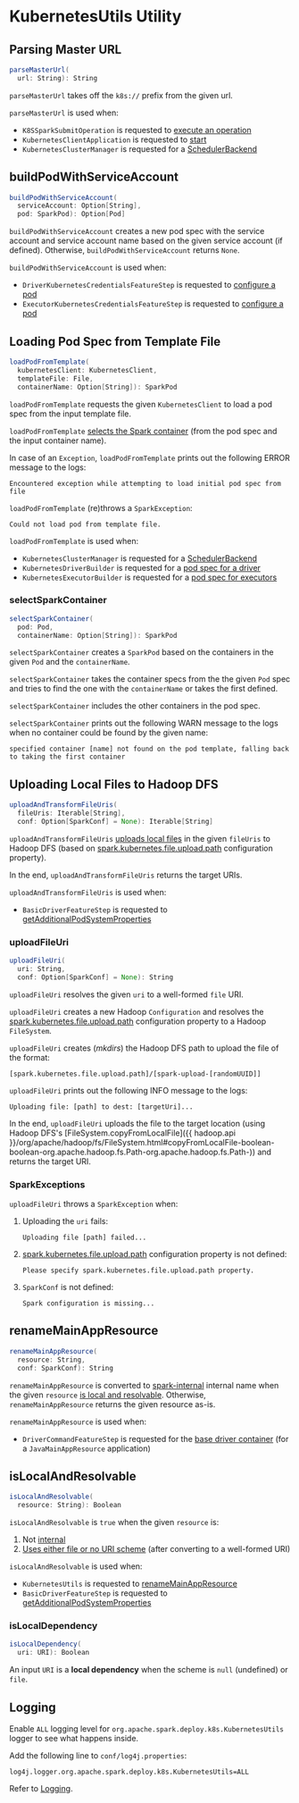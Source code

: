 # KubernetesUtils Utility

## <span id="parseMasterUrl"> Parsing Master URL

```scala
parseMasterUrl(
  url: String): String
```

`parseMasterUrl` takes off the `k8s://` prefix from the given url.

`parseMasterUrl` is used when:

* `K8SSparkSubmitOperation` is requested to [execute an operation](K8SSparkSubmitOperation.md#execute)
* `KubernetesClientApplication` is requested to [start](KubernetesClientApplication.md#start)
* `KubernetesClusterManager` is requested for a [SchedulerBackend](KubernetesClusterManager.md#createSchedulerBackend)

## <span id="buildPodWithServiceAccount"> buildPodWithServiceAccount

```scala
buildPodWithServiceAccount(
  serviceAccount: Option[String],
  pod: SparkPod): Option[Pod]
```

`buildPodWithServiceAccount` creates a new pod spec with the service account and service account name based on the given service account (if defined). Otherwise, `buildPodWithServiceAccount` returns `None`.

`buildPodWithServiceAccount` is used when:

* `DriverKubernetesCredentialsFeatureStep` is requested to [configure a pod](DriverKubernetesCredentialsFeatureStep.md#configurePod)
* `ExecutorKubernetesCredentialsFeatureStep` is requested to [configure a pod](ExecutorKubernetesCredentialsFeatureStep.md#configurePod)

## <span id="loadPodFromTemplate"> Loading Pod Spec from Template File

```scala
loadPodFromTemplate(
  kubernetesClient: KubernetesClient,
  templateFile: File,
  containerName: Option[String]): SparkPod
```

`loadPodFromTemplate` requests the given `KubernetesClient` to load a pod spec from the input template file.

`loadPodFromTemplate` [selects the Spark container](#selectSparkContainer) (from the pod spec and the input container name).

In case of an `Exception`, `loadPodFromTemplate` prints out the following ERROR message to the logs:

```text
Encountered exception while attempting to load initial pod spec from file
```

`loadPodFromTemplate` (re)throws a `SparkException`:

```text
Could not load pod from template file.
```

`loadPodFromTemplate` is used when:

* `KubernetesClusterManager` is requested for a [SchedulerBackend](KubernetesClusterManager.md#createSchedulerBackend)
* `KubernetesDriverBuilder` is requested for a [pod spec for a driver](KubernetesDriverBuilder.md#buildFromFeatures)
* `KubernetesExecutorBuilder` is requested for a [pod spec for executors](KubernetesExecutorBuilder.md#buildFromFeatures)

### <span id="selectSparkContainer"> selectSparkContainer

```scala
selectSparkContainer(
  pod: Pod,
  containerName: Option[String]): SparkPod
```

`selectSparkContainer` creates a `SparkPod` based on the containers in the given `Pod` and the `containerName`.

`selectSparkContainer` takes the container specs from the the given `Pod` spec and tries to find the one with the `containerName` or takes the first defined.

`selectSparkContainer` includes the other containers in the pod spec.

`selectSparkContainer` prints out the following WARN message to the logs when no container could be found by the given name:

```text
specified container [name] not found on the pod template, falling back to taking the first container
```

## <span id="uploadAndTransformFileUris"> Uploading Local Files to Hadoop DFS

```scala
uploadAndTransformFileUris(
  fileUris: Iterable[String],
  conf: Option[SparkConf] = None): Iterable[String]
```

`uploadAndTransformFileUris` [uploads local files](#uploadFileUri) in the given `fileUris` to Hadoop DFS (based on [spark.kubernetes.file.upload.path](configuration-properties.md#spark.kubernetes.file.upload.path) configuration property).

In the end, `uploadAndTransformFileUris` returns the target URIs.

`uploadAndTransformFileUris` is used when:

* `BasicDriverFeatureStep` is requested to [getAdditionalPodSystemProperties](BasicDriverFeatureStep.md#getAdditionalPodSystemProperties)

### <span id="uploadFileUri"> uploadFileUri

```scala
uploadFileUri(
  uri: String,
  conf: Option[SparkConf] = None): String
```

`uploadFileUri` resolves the given `uri` to a well-formed `file` URI.

`uploadFileUri` creates a new Hadoop `Configuration` and resolves the [spark.kubernetes.file.upload.path](configuration-properties.md#spark.kubernetes.file.upload.path) configuration property to a Hadoop `FileSystem`.

`uploadFileUri` creates (_mkdirs_) the Hadoop DFS path to upload the file of the format:

```text
[spark.kubernetes.file.upload.path]/[spark-upload-[randomUUID]]
```

`uploadFileUri` prints out the following INFO message to the logs:

```text
Uploading file: [path] to dest: [targetUri]...
```

In the end, `uploadFileUri` uploads the file to the target location (using Hadoop DFS's [FileSystem.copyFromLocalFile]({{ hadoop.api }}/org/apache/hadoop/fs/FileSystem.html#copyFromLocalFile-boolean-boolean-org.apache.hadoop.fs.Path-org.apache.hadoop.fs.Path-)) and returns the target URI.

### <span id="uploadFileUri-SparkException"> SparkExceptions

`uploadFileUri` throws a `SparkException` when:

1. Uploading the `uri` fails:

    ```text
    Uploading file [path] failed...
    ```

1. [spark.kubernetes.file.upload.path](configuration-properties.md#spark.kubernetes.file.upload.path) configuration property is not defined:

    ```text
    Please specify spark.kubernetes.file.upload.path property.
    ```

1. `SparkConf` is not defined:

    ```text
    Spark configuration is missing...
    ```

## <span id="renameMainAppResource"> renameMainAppResource

```scala
renameMainAppResource(
  resource: String,
  conf: SparkConf): String
```

`renameMainAppResource` is converted to [spark-internal](overview.md#spark-internal) internal name when the given `resource` [is local and resolvable](#isLocalAndResolvable). Otherwise, `renameMainAppResource` returns the given resource as-is.

`renameMainAppResource` is used when:

* `DriverCommandFeatureStep` is requested for the [base driver container](DriverCommandFeatureStep.md#baseDriverContainer) (for a `JavaMainAppResource` application)

## <span id="isLocalAndResolvable"> isLocalAndResolvable

```scala
isLocalAndResolvable(
  resource: String): Boolean
```

`isLocalAndResolvable` is `true` when the given `resource` is:

1. Not [internal](overview.md#spark-internal)
1. [Uses either file or no URI scheme](#isLocalDependency) (after converting to a well-formed URI)

`isLocalAndResolvable` is used when:

* `KubernetesUtils` is requested to [renameMainAppResource](#renameMainAppResource)
* `BasicDriverFeatureStep` is requested to [getAdditionalPodSystemProperties](BasicDriverFeatureStep.md#getAdditionalPodSystemProperties)

### <span id="isLocalDependency"> isLocalDependency

```scala
isLocalDependency(
  uri: URI): Boolean
```

An input `URI` is a **local dependency** when the scheme is `null` (undefined) or `file`.

## Logging

Enable `ALL` logging level for `org.apache.spark.deploy.k8s.KubernetesUtils` logger to see what happens inside.

Add the following line to `conf/log4j.properties`:

```text
log4j.logger.org.apache.spark.deploy.k8s.KubernetesUtils=ALL
```

Refer to [Logging](spark-logging.md).
